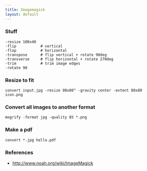 ```yaml
---
title: Imagemagick
layout: default
---
```


### Stuff

    -resize 100x40
    -flip           # vertical
    -flop           # horizontal
    -transpose      # flip vertical + rotate 90deg
    -transverse     # flip horizontal + rotate 270deg
    -trim           # trim image edges
    -rotate 90

### Resize to fit

    convert input.jpg -resize 80x80^ -gravity center -extent 80x80 icon.png

### Convert all images to another format

    mogrify -format jpg -quality 85 *.png

### Make a pdf

    convert *.jpg hello.pdf

### References

  * http://www.noah.org/wiki/ImageMagick
